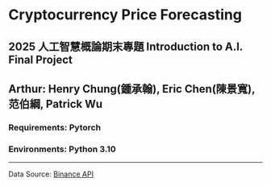 # Cryptocurrency Price Forecasting
## 2025 人工智慧概論期末專題  Introduction to A.I. Final Project
## Arthur: Henry Chung(鍾承翰), Eric Chen(陳景寬), 范伯綱, Patrick Wu
### Requirements: Pytorch
### Environments: Python 3.10
---
Data Source: [Binance API](https://github.com/binance/binance-public-data)

